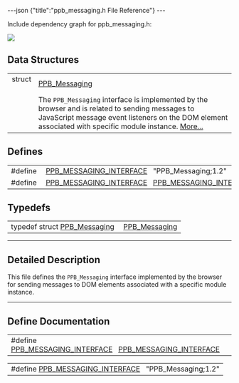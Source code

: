 ---json {"title":"ppb_messaging.h File Reference"} ---

Include dependency graph for ppb_messaging.h:

![](/docs/native-client/pepper_beta/c/ppb__messaging_8h__incl.png)

## Data Structures

<table><tbody><tr class="odd"><td style="text-align: right;">struct  </td><td><a href="/docs/native-client/pepper_beta/c/struct_p_p_b___messaging__1__2/" class="el">PPB_Messaging</a></td></tr><tr class="even"><td style="text-align: right;"> </td><td>The <code>PPB_Messaging</code> interface is implemented by the browser and is related to sending messages to JavaScript message event listeners on the DOM element associated with specific module instance. <a href="/docs/native-client/pepper_beta/c/struct_p_p_b___messaging__1__2#details">More...</a><br />
</td></tr></tbody></table>

## Defines

<table><tbody><tr class="odd"><td style="text-align: right;">#define </td><td><a href="/docs/native-client/pepper_beta/c/ppb__messaging_8h#a233f5c34216429569a62f30b7210e816" class="el">PPB_MESSAGING_INTERFACE</a>   "PPB_Messaging;1.2"</td></tr><tr class="even"><td style="text-align: right;">#define </td><td><a href="/docs/native-client/pepper_beta/c/ppb__messaging_8h#a558ca32dad39a710cd217aaa09921d92" class="el">PPB_MESSAGING_INTERFACE</a>   <a href="/docs/native-client/pepper_beta/c/ppb__messaging_8h#a233f5c34216429569a62f30b7210e816" class="el">PPB_MESSAGING_INTERFACE</a></td></tr></tbody></table>

## Typedefs

<table><tbody><tr class="odd"><td style="text-align: right;">typedef struct <a href="/docs/native-client/pepper_beta/c/struct_p_p_b___messaging__1__2/" class="el">PPB_Messaging</a> </td><td><a href="/docs/native-client/pepper_beta/c/group___interfaces#ga7c131b984dbee94c139087fd526ab384" class="el">PPB_Messaging</a></td></tr></tbody></table>

---

<span id="details" class="anchor" style="margin: 0;"></span>

## Detailed Description

This file defines the `PPB_Messaging` interface implemented by the browser for sending messages to DOM elements associated with a specific module instance.

---

## Define Documentation

<span id="a558ca32dad39a710cd217aaa09921d92" class="anchor" style="margin: 0;"></span>

<table><tbody><tr class="odd"><td>#define <a href="/docs/native-client/pepper_beta/c/ppb__messaging_8h#a558ca32dad39a710cd217aaa09921d92" class="el">PPB_MESSAGING_INTERFACE</a>   <a href="/docs/native-client/pepper_beta/c/ppb__messaging_8h#a233f5c34216429569a62f30b7210e816" class="el">PPB_MESSAGING_INTERFACE</a></td></tr></tbody></table>

<span id="a233f5c34216429569a62f30b7210e816" class="anchor" style="margin: 0;"></span>

<table><tbody><tr class="odd"><td>#define <a href="/docs/native-client/pepper_beta/c/ppb__messaging_8h#a233f5c34216429569a62f30b7210e816" class="el">PPB_MESSAGING_INTERFACE</a>   "PPB_Messaging;1.2"</td></tr></tbody></table>
